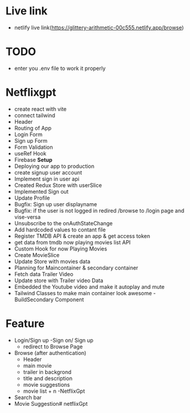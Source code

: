 # Live link
- netlify live link(https://glittery-arithmetic-00c555.netlify.app/browse)

# TODO
- enter you .env file to work it properly

# Netflixgpt 
- create react with vite
- connect tailwind
- Header
- Routing of App
- Login Form
- Sign up Form
- Form Validation
- useRef Hook
- Firebase **Setup**
- Deploying our app to production
- create signup user account
- Implement sign in user api
- Created Redux Store with userSlice
- Implemented Sign out
- Update Profile
- Bugfix: Sign up user displayname
- Bugfix: if the user is not logged in redired /browse to /login page and vise-versa
- Unsubscribe to the onAuthStateChange
- Add hardcoded values to contant file
- Register TMDB API & create an app & get access token
- get data from tmdb now playing movies list API
- Custom Hook for now Playing Movies
- Create MovieSlice
- Update Store with movies data
- Planning for Maincontainer & secondary container
- Fetch data Trailer Video
- Update store with Trailer video Data
- Embedded the Youtube video and make it autoplay and mute
- Tailwind Classes to make main container look awesome
-BuildSecondary Component

# Feature
- Login/Sign up
    -Sign on/ Sign up
    - redirect to Browse Page
- Browse (after authentication)
    - Header
    - main movie
    - trailer in backgrond
    - title and description
    - movie suggestions
    - movie list + n
-NetflixGpt
- Search bar
- Movie Suggestion#   n e t f l i x G p t 
 
 
